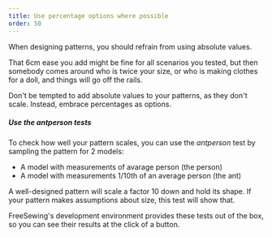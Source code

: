 ```yaml
---
title: Use percentage options where possible
order: 50
---
```


When designing patterns, you should refrain from using absolute values.

That 6cm ease you add might be fine for all scenarios you tested,
but then somebody comes around who is twice your size, or who is making clothes for a doll,
and things will go off the rails.

Don't be tempted to add absolute values to your patterns, as they don't scale.
Instead, embrace percentages as options.

<Tip>

##### Use the antperson tests

To check how well your pattern scales, you can
use the *antperson* test by sampling the pattern for 2 models:

-   A model with measurements of avarage person (the person)
-   A model with measurements 1/10th of an average person (the ant)

A well-designed pattern will scale a factor 10 down and hold its shape.
If your pattern makes assumptions about size, this test will show that.

FreeSewing's development environment provides these tests out of the box,
so you can see their results at the click of a button.

</Tip>
